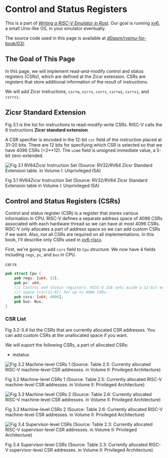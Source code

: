 # Control and Status Registers

This is a part of [_Writing a RISC-V Emulator in Rust_](../). Our goal is
running [xv6](https://github.com/mit-pdos/xv6-riscv), a small Unix-like OS, in
your emulator eventually.

The source code used in this page is available at
[d0iasm/rvemu-for-book/03/](https://github.com/d0iasm/rvemu-for-book/tree/master/03).

## The Goal of This Page

In this page, we will implement read-and-modify control and status registers
(CSRs), which are defined at the Zicsr extension. CSRs are registers that store
additional information of the result of instructions.

We will add Zicsr instructions, `csrrw`, `csrrs`, `csrrc`, `csrrwi`, `csrrsi`,
and `csrrci`.

## Zicsr Standard Extension

Fig 3.1 is the list for instructions to read-modify-write CSRs. RISC-V calls
the 6 instructions **Zicsr standard extension**.

A CSR specifier is encoded in the 12-bit `csr` field of the instruction placed
at 31–20 bits. There are 12 bits for specifying which CSR is selected so that we
have 4096 CSRs (=2\*\*12). The `uimm` field is unsigned immediate value, a 5-bit
zero-extended.

![Fig 3.1 RV64Zicsr Instruction Set (Source: RV32/RV64 Zicsr Standard Extension
table. in Volume I: Unprivileged ISA)](../img/1-3-1.png)

<p class="caption">Fig 3.1 RV64Zicsr Instruction Set (Source: RV32/RV64 Zicsr
Standard Extension table in Volume I: Unprivileged ISA)</p>

## Control and Status Registers (CSRs)

Control and status register (CSR) is a register that stores various information
in CPU. RISC-V defines a separate address space of 4096 CSRs associated with
each hardware thread so we can have at most 4096 CSRs. RISC-V only allocates a
part of address space so we can add custom CSRs if we want. Also, not all CSRs
are required on all implementations. In this book, I'll describe only CSRs used
in [xv6-riscv](https://github.com/mit-pdos/xv6-riscv).

First, we're going to add `csrs` field to `Cpu` structure. We now have 4 fields
including `regs`, `pc`, and `bus` in CPU.

<p class="filename">csr.rs</p>

```rust
pub struct Cpu {
    pub regs: [u64; 32],
    pub pc: u64,
    /// Control and status registers. RISC-V ISA sets aside a 12-bit encoding
    /// space (csr[11:0]) for up to 4096 CSRs.
    pub csrs: [u64; 4096],
    pub bus: Bus,
}
```

### CSR List

Fig 3.2-3.4 list the CSRs that are currently allocated CSR addresses. You can
add custom CSRs at the unallocated space if you want.

We will suport the following CSRs, a part of allocated CSRs:

- mstatus

![Fig 3.2 Machine-level CSRs 1 (Source: Table 2.5: Currently allocated RISC-V
machine-level CSR addresses. in Volume II: Privileged
Architecture)](../img/1-3-2.png)

<p class="caption">Fig 3.2 Machine-level CSRs 1 (Source: Table 2.5: Currently
allocated RISC-V machine-level CSR addresses. in Volume II: Privileged
Architecture)</p>

![Fig 3.3 Machine-level CSRs 2 (Source: Table 2.6: Currently allocated RISC-V
machine-level CSR addresses. in Volume II: Privileged
Architecture)](../img/1-3-3.png)

<p class="caption">Fig 3.3 Machine-level CSRs 2 (Source: Table 2.6: Currently
allocated RISC-V machine-level CSR addresses. in Volume II: Privileged
Architecture)</p>

![Fig 3.4 Supervisor-level CSRs (Source: Table 2.3: Currently allocated RISC-V
supervisor-level CSR addresses. in Volume II: Privileged
Architecture)](../img/1-3-4.png)

<p class="caption">Fig 3.4 Supervisor-level CSRs (Source: Table 2.3: Currently
allocated RISC-V supervisor-level CSR addresses. in Volume II: Privileged
Architecture)</p>

